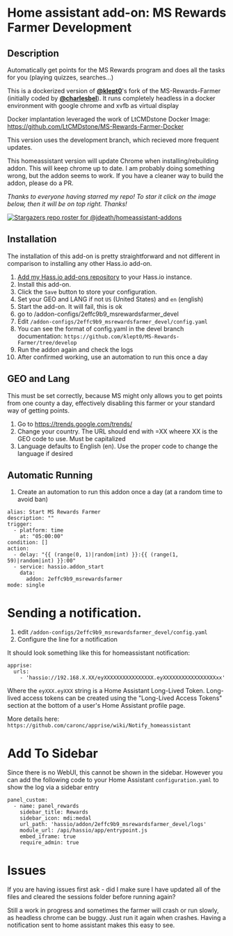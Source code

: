 # Home assistant add-on: MS Rewards Farmer Development

## Description
Automatically get points for the MS Rewards program and does all the tasks for you (playing quizzes, searches...)

This is a dockerized version of [**@klept0**](https://github.com/klept0)'s fork of the MS-Rewards-Farmer (initially coded by [**@charlesbel**](https://github.com/charlesbel)). It runs completely headless in a docker environment with google chrome and xvfb as virtual display

Docker implantation leveraged the work of LtCMDstone Docker Image: https://github.com/LtCMDstone/MS-Rewards-Farmer-Docker

This version uses the development branch, which recieved more frequent updates.
 
This homeassistant version will update Chrome when installing/rebuilding addon. This will keep chrome up to date. I am probably doing something wrong, but the addon seems to work. If you have a cleaner way to build the addon, please do a PR.

_Thanks to everyone having starred my repo! To star it click on the image below, then it will be on top right. Thanks!_

[![Stargazers repo roster for @jdeath/homeassistant-addons](https://reporoster.com/stars/jdeath/homeassistant-addons)](https://github.com/jdeath/homeassistant-addons/stargazers)


## Installation

The installation of this add-on is pretty straightforward and not different in
comparison to installing any other Hass.io add-on.

1. [Add my Hass.io add-ons repository][repository] to your Hass.io instance.
1. Install this add-on.
1. Click the `Save` button to store your configuration.
1. Set your GEO and LANG if not `US` (United States) and `en` (english)
1. Start the add-on. It will fail, this is ok
1. go to /addon-configs/2effc9b9_msrewardsfarmer_devel
1. Edit `/addon-configs/2effc9b9_msrewardsfarmer_devel/config.yaml`
1. You can see the format of config.yaml in the devel branch documentation: `https://github.com/klept0/MS-Rewards-Farmer/tree/develop`
1. Run the addon again and check the logs
1. After confirmed working, use an automation to run this once a day

## GEO and Lang
This must be set correctly, because MS might only allows you to get points from one county a day, effectively disabling this farmer or your standard way of getting points.

1. Go to https://trends.google.com/trends/
1. Change your country. The URL should end with =XX wheere XX is the GEO code to use. Must be capitalized
1. Language defaults to English (en). Use the proper code to change the language if desired

## Automatic Running
1. Create an automation to run this addon once a day (at a random time to avoid ban)

```
alias: Start MS Rewards Farmer
description: ""
trigger:
  - platform: time
    at: "05:00:00"
condition: []
action:
  - delay: "{{ (range(0, 1)|random|int) }}:{{ (range(1, 59)|random|int) }}:00"
  - service: hassio.addon_start
    data:
      addon: 2effc9b9_msrewardsfarmer
mode: single
```

# Sending a notification.
1. edit `/addon-configs/2effc9b9_msrewardsfarmer_devel/config.yaml`
1. Configure the line for a notification

It should look something like this for homeassistant notification:
```
apprise:
  urls:
    - 'hassio://192.168.X.XX/eyXXXXXXXXXXXXXXXX.eyXXXXXXXXXXXXXXXXXxx'
```
Where the `eyXXX.eyXXX` string is a Home Assistant Long-Lived Token. Long-lived access tokens can be created using the "Long-Lived Access Tokens" section at the bottom of a user's Home Assistant profile page.

More details here: `https://github.com/caronc/apprise/wiki/Notify_homeassistant`

# Add To Sidebar
Since there is no WebUI, this cannot be shown in the sidebar. However you can add the following code to your Home Assistant `configuration.yaml` to show the log via a sidebar entry

```
panel_custom:
  - name: panel_rewards
    sidebar_title: Rewards
    sidebar_icon: mdi:medal
    url_path: 'hassio/addon/2effc9b9_msrewardsfarmer_devel/logs'
    module_url: /api/hassio/app/entrypoint.js
    embed_iframe: true
    require_admin: true
```

# Issues

If you are having issues first ask - did I make sure I have updated all of the files and cleared the sessions folder before running again?

Still a work in progress and sometimes the farmer will crash or run slowly, as headless chrome can be buggy. Just run it again when crashes. Having a notification sent to home assistant makes this easy to see.

[repository]: https://github.com/jdeath/homeassistant-addons

[repository]: https://github.com/jdeath/homeassistant-addons
